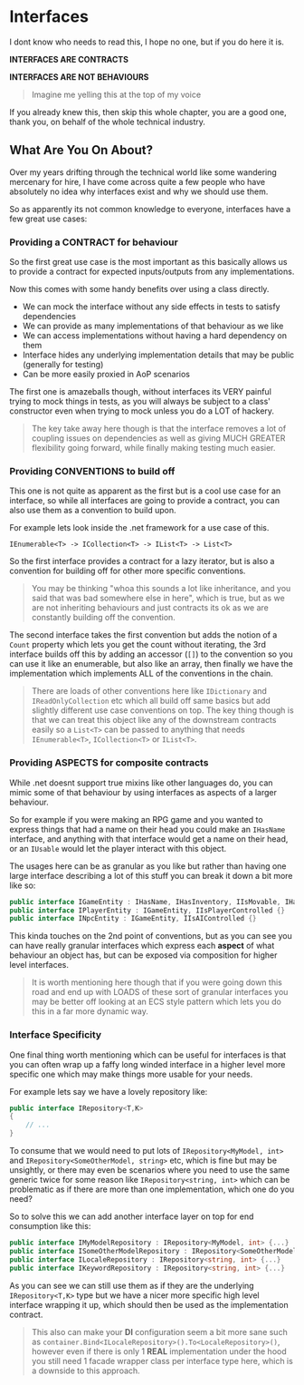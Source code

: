 # Interfaces

I dont know who needs to read this, I hope no one, but if you do here it is.

**INTERFACES ARE CONTRACTS**

**INTERFACES ARE NOT BEHAVIOURS**

> Imagine me yelling this at the top of my voice

If you already knew this, then skip this whole chapter, you are a good one, thank you, on behalf of the whole technical industry.

## What Are You On About?

Over my years drifting through the technical world like some wandering mercenary for hire, I have come across quite a few people who have absolutely no idea why interfaces exist and why we should use them.

So as apparently its not common knowledge to everyone, interfaces have a few great use cases:

### Providing a CONTRACT for behaviour

So the first great use case is the most important as this basically allows us to provide a contract for expected inputs/outputs from any implementations.

Now this comes with some handy benefits over using a class directly.

- We can mock the interface without any side effects in tests to satisfy dependencies
- We can provide as many implementations of that behaviour as we like
- We can access implementations without having a hard dependency on them
- Interface hides any underlying implementation details that may be public (generally for testing)
- Can be more easily proxied in AoP scenarios

The first one is amazeballs though, without interfaces its VERY painful trying to mock things in tests, as you will always be subject to a class' constructor even when trying to mock unless you do a LOT of hackery.

> The key take away here though is that the interface removes a lot of coupling issues on dependencies as well as giving MUCH GREATER flexibility going forward, while finally making testing much easier.

### Providing CONVENTIONS to build off

This one is not quite as apparent as the first but is a cool use case for an interface, so while all interfaces are going to provide a contract, you can also use them as a convention to build upon.

For example lets look inside the .net framework for a use case of this.

```
IEnumerable<T> -> ICollection<T> -> IList<T> -> List<T>
```

So the first interface provides a contract for a lazy iterator, but is also a convention for building off for other more specific conventions.

> You may be thinking "whoa this sounds a lot like inheritance, and you said that was bad somewhere else in here", which is true, but as we are not inheriting behaviours and just contracts its ok as we are constantly building off the convention.

The second interface takes the first convention but adds the notion of a `Count` property which lets you get the count without iterating, the 3rd interface builds off this by adding an accessor (`[]`) to the convention so you can use it like an enumerable, but also like an array, then finally we have the implementation which implements ALL of the conventions in the chain.

> There are loads of other conventions here like `IDictionary` and `IReadOnlyCollection` etc which all build off same basics but add slightly different use case conventions on top. The key thing though is that we can treat this object like any of the downstream contracts easily so a `List<T>` can be passed to anything that needs `IEnumerable<T>`, `ICollection<T>` or `IList<T>`.

### Providing ASPECTS for composite contracts

While .net doesnt support true mixins like other languages do, you can mimic some of that behaviour by using interfaces as aspects of a larger behaviour.

So for example if you were making an RPG game and you wanted to express things that had a name on their head you could make an `IHasName` interface, and anything with that interface would get a name on their head, or an `IUsable` would let the player interact with this object.

The usages here can be as granular as you like but rather than having one large interface describing a lot of this stuff you can break it down a bit more like so:

```csharp
public interface IGameEntity : IHasName, IHasInventory, IIsMovable, IHasStats {}
public interface IPlayerEntity : IGameEntity, IIsPlayerControlled {}
public interface INpcEntity : IGameEntity, IIsAIControlled {}
```

This kinda touches on the 2nd point of conventions, but as you can see you can have really granular interfaces which express each **aspect** of what behaviour an object has, but can be exposed via composition for higher level interfaces.

> It is worth mentioning here though that if you were going down this road and end up with LOADS of these sort of granular interfaces you may be better off looking at an ECS style pattern which lets you do this in a far more dynamic way.

### Interface Specificity

One final thing worth mentioning which can be useful for interfaces is that you can often wrap up a faffy long winded interface in a higher level more specific one which may make things more usable for your needs.

For example lets say we have a lovely repository like:

```csharp
public interface IRepository<T,K>
{
    // ...    
}
```

To consume that we would need to put lots of `IRepository<MyModel, int>` and `IRepository<SomeOtherModel, string>` etc, which is fine but may be unsightly, or there may even be scenarios where you need to use the same generic twice for some reason like `IRepository<string, int>` which can be problematic as if there are more than one implementation, which one do you need?

So to solve this we can add another interface layer on top for end consumption like this:

```csharp
public interface IMyModelRepository : IRepository<MyModel, int> {...}
public interface ISomeOtherModelRepository : IRepository<SomeOtherModel, string> {...}
public interface ILocaleRepository : IRepository<string, int> {...}
public interface IKeywordRepository : IRepository<string, int> {...}
```

As you can see we can still use them as if they are the underlying `IRepository<T,K>` type but we have a nicer more specific high level interface wrapping it up, which should then be used as the implementation contract.

> This also can make your **DI** configuration seem a bit more sane such as `container.Bind<ILocaleRepository>().To<LocaleRepository>()`, however even if there is only 1 **REAL** implementation under the hood you still need 1 facade wrapper class per interface type here, which is a downside to this approach.
